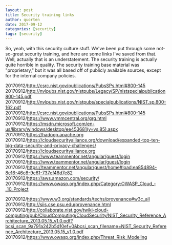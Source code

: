 ```yaml
---
layout: post
title: Security training links
author: quorten
date: 2017-09-12
categories: [security]
tags: [security]
---
```


So, yeah, with this security culture stuff.  We've been put through
some not-so-great security training, and here are some links I've
saved from that.  Well, actually that is an understatement.  The
security training is actually quite horrible in quality.  The security
training base material was "proprietary," but it was all based off of
publicly available sources, except for the internal company policies.

20170912/http://csrc.nist.gov/publications/PubsSPs.html#800-145  
20170912/http://nvlpubs.nist.gov/nistpubs/Legacy/SP/nistspecialpublication800-145.pdf  
20170912/http://nvlpubs.nist.gov/nistpubs/specialpublications/NIST.sp.800-162.pdf  
20170912/http://csrc.nist.gov/publications/PubsSPs.html#800-145  
20170912/https://www.vmmcentral.org/grg.html  
20170912/https://msdn.microsoft.com/en-us/library/windows/desktop/ee453681(v=vs.85).aspx  
20170912/https://hadoop.apache.org  
20170912/https://cloudsecurityalliance.org/download/expanded-top-ten-big-data-security-and-privacy-challenges/  
20170912/https://cloudsecurityalliance.org  
20170912/https://www.teammentor.net/angular/guest/login  
20170912/https://www.teammentor.net/angular/guest/login  
20170912/https://teammentor.net/angular/guest/home#load:ea854894-8e16-46c8-9c61-737ef46d7e82  
20170912/https://aws.amazon.com/security/  
20170912/https://www.owasp.org/index.php/Category:OWASP_Cloud_‐_10_Project

<!-- more -->

20170912/https://www.w3.org/standards/techs/provenance#w3c_all  
20170912/http://siis.cse.psu.edu/provenance.html  
20170912/http://collaborate.nist.gov/twiki-cloud-computing/pub/CloudComputing/CloudSecurity/NIST_Security_Reference_Architecture_2013.05.15_v1.0.pdf?bcsi_scan_9a791a242b5d10ef=0&bcsi_scan_filename=NIST_Security_Reference_Architecture_2013.05.15_v1.0.pdf  
20170912/https://www.owasp.org/index.php/Threat_Risk_Modeling
